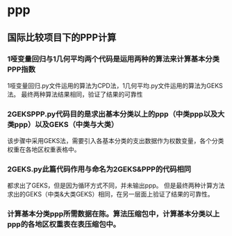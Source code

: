 # ppp
## 国际比较项目下的PPP计算
### 1哑变量回归与1几何平均两个代码是运用两种的算法来计算基本分类PPP指数
1哑变量回归.py文件运用的算法为CPD法，1几何平均.py文件运用的算法为GEKS法。
最终两种算法结果相同，验证了结果的可靠性
### 2GEKSPPP.py代码目的是求出基本分类以上的ppp（中类ppp以及大类ppp）以及GEKS（中类与大类）
该步骤中采用GEKS法，需要引入各基本分类的支出数据作为权数变量，各个分类权重在各地区权重表格中。
### 2GEKS.py此篇代码作用与命名为2GEKS&PPP的代码相同
都求出了GEKS，但是因为循环方式不同，并未输出ppp。
但是最终两种计算方法求出的GEKS（中类&大类GEKS）相同，在另一层面上验证了结果的可靠性。
### 计算基本分类ppp所需数据在陈。算法压缩包中，计算基本分类以上ppp的各地区权重表在表压缩包中。
